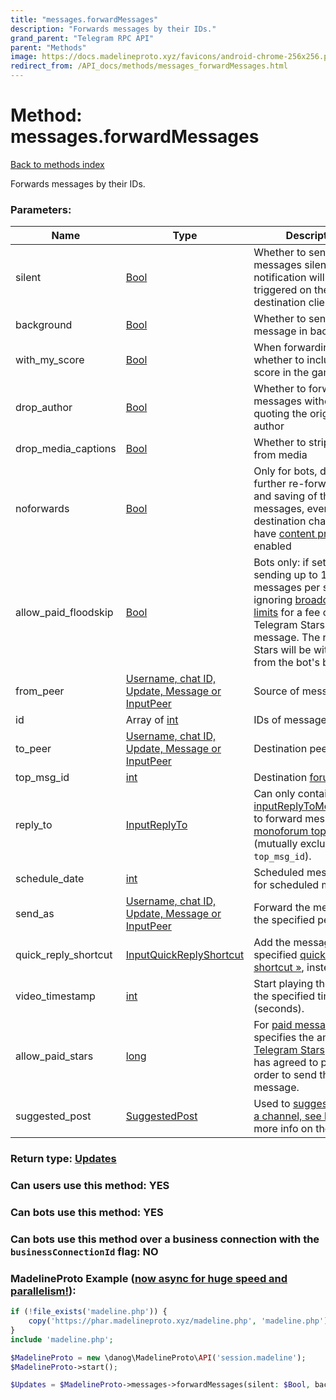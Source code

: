 ```yaml
---
title: "messages.forwardMessages"
description: "Forwards messages by their IDs."
grand_parent: "Telegram RPC API"
parent: "Methods"
image: https://docs.madelineproto.xyz/favicons/android-chrome-256x256.png
redirect_from: /API_docs/methods/messages_forwardMessages.html
---
```

# Method: messages.forwardMessages
[Back to methods index](index.html)



Forwards messages by their IDs.

### Parameters:

| Name     |    Type       | Description | Required |
|----------|---------------|-------------|----------|
|silent|[Bool](/API_docs/types/Bool.html) | Whether to send messages silently (no notification will be triggered on the destination clients) | Optional|
|background|[Bool](/API_docs/types/Bool.html) | Whether to send the message in background | Optional|
|with\_my\_score|[Bool](/API_docs/types/Bool.html) | When forwarding games, whether to include your score in the game | Optional|
|drop\_author|[Bool](/API_docs/types/Bool.html) | Whether to forward messages without quoting the original author | Optional|
|drop\_media\_captions|[Bool](/API_docs/types/Bool.html) | Whether to strip captions from media | Optional|
|noforwards|[Bool](/API_docs/types/Bool.html) | Only for bots, disallows further re-forwarding and saving of the messages, even if the destination chat doesn't have [content protection](https://telegram.org/blog/protected-content-delete-by-date-and-more) enabled | Optional|
|allow\_paid\_floodskip|[Bool](/API_docs/types/Bool.html) | Bots only: if set, allows sending up to 1000 messages per second, ignoring [broadcasting limits](https://core.telegram.org/bots/faq#how-can-i-message-all-of-my-bot-39s-subscribers-at-once) for a fee of 0.1 Telegram Stars per message. The relevant Stars will be withdrawn from the bot's balance. | Optional|
|from\_peer|[Username, chat ID, Update, Message or InputPeer](/API_docs/types/InputPeer.html) | Source of messages | Optional|
|id|Array of [int](/API_docs/types/int.html) | IDs of messages | Yes|
|to\_peer|[Username, chat ID, Update, Message or InputPeer](/API_docs/types/InputPeer.html) | Destination peer | Optional|
|top\_msg\_id|[int](/API_docs/types/int.html) | Destination [forum topic](https://core.telegram.org/api/forum#forum-topics) | Optional|
|reply\_to|[InputReplyTo](/API_docs/types/InputReplyTo.html) | Can only contain an [inputReplyToMonoForum](../constructors/inputReplyToMonoForum.html), to forward messages to a [monoforum topic](https://core.telegram.org/api/monoforum) (mutually exclusive with `top_msg_id`). | Optional|
|schedule\_date|[int](/API_docs/types/int.html) | Scheduled message date for scheduled messages | Optional|
|send\_as|[Username, chat ID, Update, Message or InputPeer](/API_docs/types/InputPeer.html) | Forward the messages as the specified peer | Optional|
|quick\_reply\_shortcut|[InputQuickReplyShortcut](/API_docs/types/InputQuickReplyShortcut.html) | Add the messages to the specified [quick reply shortcut »](https://core.telegram.org/api/business#quick-reply-shortcuts), instead. | Optional|
|video\_timestamp|[int](/API_docs/types/int.html) | Start playing the video at the specified timestamp (seconds). | Optional|
|allow\_paid\_stars|[long](/API_docs/types/long.html) | For [paid messages »](https://core.telegram.org/api/paid-messages), specifies the amount of [Telegram Stars](https://core.telegram.org/api/stars) the user has agreed to pay in order to send the message. | Optional|
|suggested\_post|[SuggestedPost](/API_docs/types/SuggestedPost.html) | Used to [suggest a post to a channel, see here »](https://core.telegram.org/api/suggested-posts) for more info on the full flow. | Optional|


### Return type: [Updates](/API_docs/types/Updates.html)

### Can users use this method: **YES**


### Can bots use this method: **YES**


### Can bots use this method over a business connection with the `businessConnectionId` flag: **NO**


### MadelineProto Example ([now async for huge speed and parallelism!](https://docs.madelineproto.xyz/docs/ASYNC.html)):


```php
if (!file_exists('madeline.php')) {
    copy('https://phar.madelineproto.xyz/madeline.php', 'madeline.php');
}
include 'madeline.php';

$MadelineProto = new \danog\MadelineProto\API('session.madeline');
$MadelineProto->start();

$Updates = $MadelineProto->messages->forwardMessages(silent: $Bool, background: $Bool, with_my_score: $Bool, drop_author: $Bool, drop_media_captions: $Bool, noforwards: $Bool, allow_paid_floodskip: $Bool, from_peer: $InputPeer, id: [$int, $int], to_peer: $InputPeer, top_msg_id: $int, reply_to: $InputReplyTo, schedule_date: $int, send_as: $InputPeer, quick_reply_shortcut: $InputQuickReplyShortcut, video_timestamp: $int, allow_paid_stars: $long, suggested_post: $SuggestedPost, );
```

